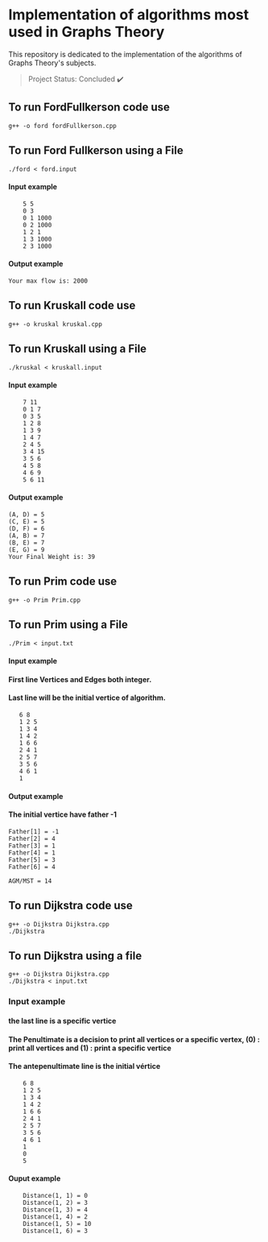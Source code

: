 # Implementation of algorithms most used in Graphs Theory
This repository is dedicated to the implementation of the algorithms of Graphs Theory's subjects.

> Project Status: Concluded :heavy_check_mark:
## To run FordFullkerson code use
    g++ -o ford fordFullkerson.cpp

## To run Ford Fullkerson using a File
    ./ford < ford.input

#### Input example

```
    5 5
    0 3
    0 1 1000
    0 2 1000
    1 2 1
    1 3 1000
    2 3 1000
```
#### Output example
    Your max flow is: 2000

##

## To run Kruskall code use
    g++ -o kruskal kruskal.cpp

## To run Kruskall using a File
    ./kruskal < kruskall.input

#### Input example

```
    7 11
    0 1 7
    0 3 5
    1 2 8
    1 3 9
    1 4 7
    2 4 5
    3 4 15
    3 5 6
    4 5 8
    4 6 9
    5 6 11
```
#### Output example
    (A, D) = 5
    (C, E) = 5
    (D, F) = 6
    (A, B) = 7
    (B, E) = 7
    (E, G) = 9
    Your Final Weight is: 39

## To run Prim code use
    g++ -o Prim Prim.cpp

## To run Prim using a File
    ./Prim < input.txt

#### Input example

#### First line Vertices and Edges both integer.
#### Last line will be the initial vertice of algorithm.

```
   6 8
   1 2 5
   1 3 4
   1 4 2
   1 6 6
   2 4 1
   2 5 7
   3 5 6
   4 6 1
   1
```
#### Output example
#### The initial vertice have father -1

    Father[1] = -1
    Father[2] = 4
    Father[3] = 1
    Father[4] = 1
    Father[5] = 3
    Father[6] = 4

    AGM/MST = 14

## To run Dijkstra code use
    g++ -o Dijkstra Dijkstra.cpp
    ./Dijkstra

## To run Dijkstra using a file
    g++ -o Dijkstra Dijkstra.cpp
    ./Dijkstra < input.txt

### Input example
#### the last line is a specific vertice

#### The Penultimate is a decision to print all vertices or a specific vertex, (0) : print all vertices and (1) :  print a specific vertice

#### The antepenultimate line is the initial vértice
```
    6 8
    1 2 5
    1 3 4
    1 4 2
    1 6 6
    2 4 1
    2 5 7
    3 5 6
    4 6 1
    1
    0
    5

```
#### Ouput example
```
    Distance(1, 1) = 0
    Distance(1, 2) = 3
    Distance(1, 3) = 4
    Distance(1, 4) = 2
    Distance(1, 5) = 10
    Distance(1, 6) = 3
```